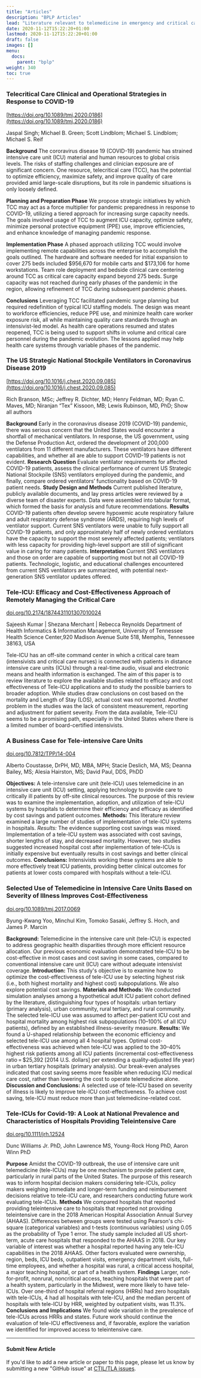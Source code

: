 ```yaml
---
title: "Articles"
description: "BPLP Articles"
lead: "Literature relevant to telemedicine in emergency and critical care."
date: 2020-11-12T15:22:20+01:00
lastmod: 2020-11-12T15:22:20+01:00
draft: false
images: []
menu:
  docs:
    parent: "bplp"
weight: 340
toc: true
---
```


### Telecritical Care Clinical and Operational Strategies in Response to COVID-19
[https://doi.org/10.1089/tmj.2020.0186](https://doi.org/10.1089/tmj.2020.0186)

Jaspal Singh;
Michael B. Green;
Scott Lindblom;
Michael S. Lindblom;
Michael S. Reif

**Background** The cororavirus disease 19 (COVID-19) pandemic has strained intensive care unit (ICU) material and human resources to global crisis levels. The risks of staffing challenges and clinician exposure are of significant concern. One resource, telecritical care (TCC), has the potential to optimize efficiency, maximize safety, and improve quality of care provided amid large-scale disruptions, but its role in pandemic situations is only loosely defined.

**Planning and Preparation Phase** We propose strategic initiatives by which TCC may act as a force multiplier for pandemic preparedness in response to COVID-19, utilizing a tiered approach for increasing surge capacity needs. The goals involved usage of TCC to augment ICU capacity, optimize safety, minimize personal protective equipment (PPE) use, improve efficiencies, and enhance knowledge of managing pandemic response.

**Implementation Phase** A phased approach utilizing TCC would involve implementing remote capabilities across the enterprise to accomplish the goals outlined. The hardware and software needed for initial expansion to cover 275 beds included $956,670 for mobile carts and $173,106 for home workstations. Team role deployment and bedside clinical care centering around TCC as critical care capacity expand beyond 275 beds. Surge capacity was not reached during early phases of the pandemic in the region, allowing refinement of TCC during subsequent pandemic phases.

**Conclusions** Leveraging TCC facilitated pandemic surge planning but required redefinition of typical ICU staffing models. The design was meant to workforce efficiencies, reduce PPE use, and minimize health care worker exposure risk, all while maintaining quality care standards through an intensivist-led model. As health care operations resumed and states reopened, TCC is being used to support shifts in volume and critical care personnel during the pandemic evolution. The lessons applied may help health care systems through variable phases of the pandemic.

### The US Strategic National Stockpile Ventilators in Coronavirus Disease 2019
[https://doi.org/10.1016/j.chest.2020.09.085](https://doi.org/10.1016/j.chest.2020.09.085)

Rich Branson, MSc;
Jeffrey R. Dichter, MD;
Henry Feldman, MD;
Ryan C. Maves, MD;
Niranjan “Tex” Kissoon, MB;
Lewis Rubinson, MD, PhD;
Show all authors

**Background** Early in the coronavirus disease 2019 (COVID-19) pandemic, there was serious concern that the United States would encounter a shortfall of mechanical ventilators. In response, the US government, using the Defense Production Act, ordered the development of 200,000 ventilators from 11 different manufacturers. These ventilators have different capabilities, and whether all are able to support COVID-19 patients is not evident.  **Research Question** Evaluate ventilator requirements for affected COVID-19 patients, assess the clinical performance of current US Strategic National Stockpile (SNS) ventilators employed during the pandemic, and finally, compare ordered ventilators’ functionality based on COVID-19 patient needs. **Study Design and Methods** Current published literature, publicly available documents, and lay press articles were reviewed by a diverse team of disaster experts. Data were assembled into tabular format, which formed the basis for analysis and future recommendations. **Results** COVID-19 patients often develop severe hypoxemic acute respiratory failure and adult respiratory defense syndrome (ARDS), requiring high levels of ventilator support. Current SNS ventilators were unable to fully support all COVID-19 patients, and only approximately half of newly ordered ventilators have the capacity to support the most severely affected patients; ventilators with less capacity for providing high-level support are still of significant value in caring for many patients. **Interpretation** Current SNS ventilators and those on order are capable of supporting most but not all COVID-19 patients. Technologic, logistic, and educational challenges encountered from current SNS ventilators are summarized, with potential next-generation SNS ventilator updates offered.

### Tele-ICU:  Efficacy and Cost-Effectiveness Approach of Remotely Managing the Critical Care
[doi.org/10.2174/1874431101307010024](https://doi.org/10.2174/1874431101307010024)

Sajeesh Kumar | Shezana Merchant | Rebecca Reynolds
Department of Health Informatics & Information Management, University of Tennessee Health Science Center,920 Madison Avenue Suite 518, Memphis, Tennessee 38163, USA

Tele-ICU has an off-site command center in which a critical care team (intensivists and critical care nurses) is connected with patients in distance intensive care units (ICUs) through a real-time audio, visual and electronic means and health information is exchanged. The aim of this paper is to review literature to explore the available studies related to efficacy and cost effectiveness of Tele-ICU applications and to study the possible barriers to broader adoption. While studies draw conclusions on cost based on the mortality and Length of Stay (LOS), actual cost was not reported. Another problem in the studies was the lack of consistent measurement, reporting and adjustment for patient severity. From the data available, Tele-ICU seems to be a promising path, especially in the United States where there is a limited number of board-certified intensivists.

### A Business Case for Tele-intensive Care Units
[doi.org/10.7812/TPP/14-004](https://doi.org/10.7812/TPP/14-004)

Alberto Coustasse, DrPH, MD, MBA, MPH; Stacie Deslich, MA, MS; Deanna Bailey, MS; Alesia Hairston, MS; David Paul, DDS, PhDD

**Objectives:** A tele-intensive care unit (tele-ICU) uses telemedicine in an intensive care unit (ICU) setting, applying technology to provide care to critically ill patients by off-site clinical resources. The purpose of this review was to examine the implementation, adoption, and utilization of tele-ICU systems by hospitals to determine their efficiency and efficacy as identified by cost savings and patient outcomes. **Methods:** This literature review examined a large number of studies of implementation of tele-ICU systems in hospitals. *Results:* The evidence supporting cost savings was mixed. Implementation of a tele-ICU system was associated with cost savings, shorter lengths of stay, and decreased mortality. However, two studies suggested increased hospital cost after implementation of tele-ICUs is initially expensive but eventually results in cost savings and better clinical outcomes. **Conclusions:** Intensivists working these systems are able to more effectively treat ICU patients, providing better clinical outcomes for patients at lower costs compared with hospitals without a tele-ICU.

### Selected Use of Telemedicine in Intensive Care Units Based on Severity of Illness Improves Cost-Effectiveness
[doi.org/10.1089/tmj.2017.0069](https://doi.org/10.1089/tmj.2017.0069)

Byung-Kwang Yoo, Minchul Kim, Tomoko Sasaki, Jeffrey S. Hoch, and James P. Marcin

**Background:** Telemedicine in the intensive care unit (tele-ICU) is expected to address geographic health disparities through more efficient resource allocation. Our previous economic evaluation demonstrated tele-ICU to be cost-effective in most cases and cost saving in some cases, compared to conventional intensive care unit (ICU) care without adequate intensivist coverage. **Introduction:** This study's objective is to examine how to optimize the cost-effectiveness of tele-ICU use by selecting highest risk (i.e., both highest mortality and highest cost) subpopulations. We also explore potential cost savings. **Materials and Methods:** We conducted simulation analyses among a hypothetical adult ICU patient cohort defined by the literature, distinguishing four types of hospitals: urban tertiary (primary analysis), urban community, rural tertiary, and rural community. The selected tele-ICU use was assumed to affect per-patient ICU cost and hospital mortality among highest risk subpopulations (10–100% of all ICU patients), defined by an established illness-severity measure.  **Results:** We found a U-shaped relationship between the economic efficiency and selected tele-ICU use among all 4 hospital types. Optimal cost-effectiveness was achieved when tele-ICU was applied to the 30–40% highest risk patients among all ICU patients (incremental cost-effectiveness ratio = $25,392 [2014 U.S. dollars] per extending a quality-adjusted life year) in urban tertiary hospitals (primary analysis). Our break-even analyses indicated that cost saving seems more feasible when reducing ICU medical care cost, rather than lowering the cost to operate telemedicine alone. **Discussion and Conclusions:** A selected use of tele-ICU based on severity of illness is likely to improve tele-ICU cost-effectiveness. To achieve cost saving, tele-ICU must reduce more than just telemedicine-related cost.

### Tele-ICUs for Covid-19: A Look at National Prevalence and Characteristics of Hospitals Providing Teleintensive Care
[doi.org/10.1111/jrh.12524](https://doi.org/10.1111/jrh.12524)

Dunc Williams Jr. PhD, John Lawrence MS, Young-Rock Hong PhD, Aaron Winn PhD

**Purpose** Amidst the COVID-19 outbreak, the use of intensive care unit telemedicine (tele-ICUs) may be one mechanism to provide patient care, particularly in rural parts of the United States. The purpose of this research was to inform hospital decision makers considering tele-ICUs, policy makers weighing immediate and longer-term funding and reimbursement decisions relative to tele-ICU care, and researchers conducting future work evaluating tele-ICUs. **Methods**
We compared hospitals that reported providing teleintensive care to hospitals that reported not providing teleintensive care in the 2018 American Hospital Association Annual Survey (AHAAS). Differences between groups were tested using Pearson's chi-square (categorical variables) and t-tests (continuous variables) using 0.05 as the probability of Type 1 error. The study sample included all US short-term, acute care hospitals that responded to the AHAAS in 2018. Our key variable of interest was whether a hospital reported having any tele-ICU capabilities in the 2018 AHAAS. Other factors evaluated were ownership, region, beds, ICU beds, outpatient visits, emergency department visits, full-time employees, and whether a hospital was rural, a critical access hospital, a major teaching hospital, or part of a health system. **Findings** Larger, not-for-profit, nonrural, noncritical access, teaching hospitals that were part of a health system, particularly in the Midwest, were more likely to have tele-ICUs. Over one-third of hospital referral regions (HRRs) had zero hospitals with tele-ICUs, 4 had all hospitals with tele-ICU, and the median percent of hospitals with tele-ICU by HRR, weighted by outpatient visits, was 11.3%. **Conclusions and Implications**
We found wide variation in the prevalence of tele-ICUs across HRRs and states. Future work should continue the evaluation of tele-ICU effectiveness and, if favorable, explore the variation we identified for improved access to teleintensive care.


--------------------------------

#### Submit New Article

If you'd like to add a new article or paper to this page, please let us know by submitting a new "GitHub issue" at [CTIL/TLA issues](https://github.com/iuctil/tla/issues).
